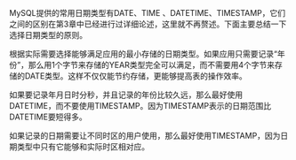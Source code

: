 

MySQL提供的常用日期类型有DATE、TIME 、DATETIME、TIMESTAMP，它们之间的区别在第3章中已经进行过详细论述，这里就不再赘述。下面主要总结一下选择日期类型的原则。

根据实际需要选择能够满足应用的最小存储的日期类型。如果应用只需要记录“年份”，那么用1个字节来存储的YEAR类型完全可以满足，而不需要用4个字节来存储的DATE类型。这样不仅仅能节约存储，更能够提高表的操作效率。

如果要记录年月日时分秒，并且记录的年份比较久远，那么最好使用 DATETIME，而不要使用TIMESTAMP。因为TIMESTAMP表示的日期范围比DATETIME要短得多。

如果记录的日期需要让不同时区的用户使用，那么最好使用TIMESTAMP，因为日期类型中只有它能够和实际时区相对应。



